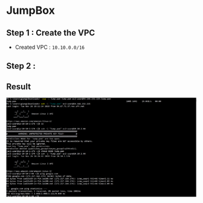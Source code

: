 # JumpBox
## Step 1 : Create the VPC 
- Created VPC : `10.10.0.0/16`
## Step 2 :
## Result
![Image of ConnecttoEC2](https://github.com/giangbinh238/AWS_Step_by_Step/blob/master/JumpBox/Image/ConnectToEC2.PNG)

